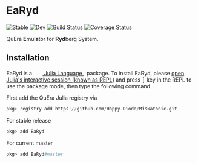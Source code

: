 # EaRyd

[![Stable](https://img.shields.io/badge/docs-stable-blue.svg)](https://Happy-Diode.github.io/EaRyd.jl/stable)
[![Dev](https://img.shields.io/badge/docs-dev-blue.svg)](https://Happy-Diode.github.io/EaRyd.jl/dev)
[![Build Status](https://github.com/Happy-Diode/EaRyd.jl/workflows/CI/badge.svg)](https://github.com/Happy-Diode/EaRyd.jl/actions)
[![Coverage Status](https://coveralls.io/repos/github/Happy-Diode/EaRyd.jl/badge.svg?branch=HEAD&t=gLyoGX)](https://coveralls.io/github/Happy-Diode/EaRyd.jl?branch=HEAD)

QuEra **E**mul**a**tor for **Ryd**berg System.

## Installation

<p>
EaRyd is a &nbsp;
    <a href="https://julialang.org">
        <img src="https://raw.githubusercontent.com/JuliaLang/julia-logo-graphics/master/images/julia.ico" width="16em">
        Julia Language
    </a>
    &nbsp; package. To install EaRyd,
    please <a href="https://docs.julialang.org/en/v1/manual/getting-started/">open
    Julia's interactive session (known as REPL)</a> and press <kbd>]</kbd> key in the REPL to use the package mode, then type the following command
</p>

First add the QuEra Julia registry via

```julia
pkg> registry add https://github.com/Happy-Diode/Miskatonic.git
```

For stable release

```julia
pkg> add EaRyd
```

For current master

```julia
pkg> add EaRyd#master
```
